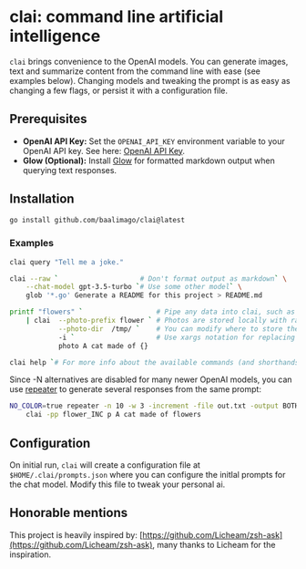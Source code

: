 # clai: command line artificial intelligence

`clai` brings convenience to the OpenAI models.
You can generate images, text and summarize content from the command line with ease (see examples below).
Changing models and tweaking the prompt is as easy as changing a few flags, or persist it with a configuration file.

## Prerequisites
- **OpenAI API Key:** Set the `OPENAI_API_KEY` environment variable to your OpenAI API key. See here: [OpenAI API Key](https://platform.openai.com/docs/quickstart/step-2-set-up-your-api-key).
- **Glow (Optional):** Install [Glow](https://github.com/charmbracelet/glow) for formatted markdown output when querying text responses.

## Installation
```bash
go install github.com/baalimago/clai@latest
```

### Examples
```bash
clai query "Tell me a joke."
```
```bash
clai --raw `                    # Don't format output as markdown` \
    --chat-model gpt-3.5-turbo `# Use some other model` \
    glob '*.go' Generate a README for this project > README.md
```
```bash
printf "flowers" `                  # Pipe any data into clai, such as a specialized prompt` \
    | clai  --photo-prefix flower ` # Photos are stored locally with randomized string as suffix, this sets prefix` \
            --photo-dir  /tmp/ `    # You can modify where to store the rendered image ` \ 
            -i `                    # Use xargs notation for replacing some substring with the piped in content` \
            photo A cat made of {}
```
```bash
clai help `# For more info about the available commands (and shorthands)`
```


Since -N alternatives are disabled for many newer OpenAI models, you can use [repeater](https://github.com/baalimago/repeater) to generate several responses from the same prompt:
```bash
NO_COLOR=true repeater -n 10 -w 3 -increment -file out.txt -output BOTH \
    clai -pp flower_INC p A cat made of flowers
```

## Configuration
On initial run, `clai` will create a configuration file at `$HOME/.clai/prompts.json` where you can configure the initlal prompts for the chat model. Modify this file to tweak your personal ai.

## Honorable mentions
This project is heavily inspired by: [https://github.com/Licheam/zsh-ask](https://github.com/Licheam/zsh-ask), many thanks to Licheam for the inspiration.
